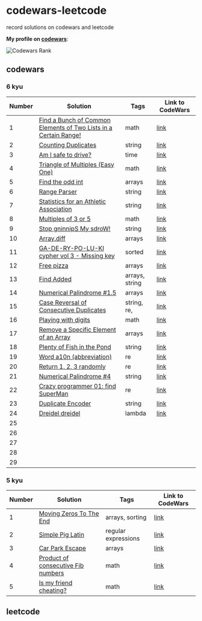 # codewars-leetcode

record solutions on codewars and leetcode

**My profile on [codewars](https://www.codewars.com/users/zhongxia2019)**:

![Codewars Rank](https://www.codewars.com/users/zhongxia2019/badges/large)

## codewars

### 6 kyu

| Number | Solution                                                     | Tags                                                         | Link to CodeWars                                                         |
| ------ | ------------------------------------------------------------ | ------------------------------------------------------------ | ------------------------------------------------------------ |
| 1      | [Find a Bunch of Common Elements of Two Lists in a Certain Range!](https://github.com/zhongxia2019/codewars-leetcode/blob/main/codewars/6kyu/find_arr.py) |                      math                                        | [link](https://www.codewars.com/kata/58161c5ac7e37d17fc00002f) |
| 2      | [Counting Duplicates](https://github.com/zhongxia2019/codewars-leetcode/blob/main/codewars/6kyu/duplicate_count.py) |string  |      [link](https://www.codewars.com/kata/54bf1c2cd5b56cc47f0007a1)                                                        |
| 3      | [Am I safe to drive?](https://github.com/zhongxia2019/codewars-leetcode/blob/main/codewars/6kyu/drive.py) |                  time                                            | [link](https://www.codewars.com/kata/58ce88427e6c3f41c2000087) |
| 4      | [Triangle of Multiples (Easy One)](https://github.com/zhongxia2019/codewars-leetcode/blob/main/codewars/6kyu/mult_triangle.py) |                       math                                       | [link](https://www.codewars.com/kata/58ecc0a8342ee5e920000115) |
| 5      | [Find the odd int](https://github.com/zhongxia2019/codewars-leetcode/blob/main/codewars/6kyu/find_it.py) |                                    arrays                          | [link](https://www.codewars.com/kata/54da5a58ea159efa38000836) |
| 6      | [Range Parser](https://github.com/zhongxia2019/codewars-leetcode/blob/main/codewars/6kyu/range_parser.py) |                                    string                          | [link](https://www.codewars.com/kata/57d307fb9d84633c5100007a) |
| 7      | [Statistics for an Athletic Association](https://github.com/zhongxia2019/codewars-leetcode/blob/main/codewars/6kyu/stat.py) |                        string                                      | [link](https://www.codewars.com/kata/55b3425df71c1201a800009c) |
| 8      | [Multiples of 3 or 5](https://github.com/zhongxia2019/codewars-leetcode/blob/main/codewars/6kyu/solution.py) |                            math                                  | [link](https://www.codewars.com/kata/514b92a657cdc65150000006) |
| 9      | [Stop gninnipS My sdroW!](https://github.com/zhongxia2019/codewars-leetcode/blob/main/codewars/6kyu/spin_words.py) |                  string                                            | [link](https://www.codewars.com/kata/5264d2b162488dc400000001) |
| 10     | [Array.diff](https://github.com/zhongxia2019/codewars-leetcode/blob/main/codewars/6kyu/array_diff.py) |                          arrays                                   | [link](https://www.codewars.com/kata/523f5d21c841566fde000009) |
| 11 | [GA-DE-RY-PO-LU-KI cypher vol 3 - Missing key](https://github.com/zhongxia2019/codewars-leetcode/blob/main/codewars/6kyu/find_the_key.py)| sorted | [link](https://www.codewars.com/kata/592bdf59912f2209710000e9) |
| 12 | [Free pizza](https://github.com/zhongxia2019/codewars-leetcode/blob/main/codewars/6kyu/pizza_rewards.py) | arrays | [link](https://www.codewars.com/kata/595910299197d929a10005ae) |
| 13 | [Find Added](https://github.com/zhongxia2019/codewars-leetcode/blob/main/codewars/6kyu/find_added.py) | arrays, string | [link](https://www.codewars.com/kata/58de77a2c19f096a5a00013f) |
| 14 | [Numerical Palindrome #1.5](https://github.com/zhongxia2019/codewars-leetcode/blob/main/codewars/6kyu/palindrome.py) | arrays | [link](https://www.codewars.com/kata/58e09234ca6895c7b300008c) |
| 15 | [Case Reversal of Consecutive Duplicates](https://github.com/zhongxia2019/codewars-leetcode/blob/main/codewars/6kyu/reverse.py) | string, re, | [link](https://www.codewars.com/kata/577c2d68311a24132a0002a5) |
| 16 | [Playing with digits](https://github.com/zhongxia2019/codewars-leetcode/blob/main/codewars/6kyu/dig_pow.py) | math | [link](https://www.codewars.com/kata/5552101f47fc5178b1000050) |
| 17 | [Remove a Specific Element of an Array](https://github.com/zhongxia2019/codewars-leetcode/blob/main/codewars/6kyu/select_subarray.py) | arrays | [link](https://www.codewars.com/kata/581bb3c1c221fb8e790001ef) |
| 18 | [Plenty of Fish in the Pond](https://github.com/zhongxia2019/codewars-leetcode/blob/main/codewars/6kyu/fish.py) | string | [link](https://www.codewars.com/kata/5904be220881cb68be00007d) |
| 19 | [Word a10n (abbreviation)](https://github.com/zhongxia2019/codewars-leetcode/blob/main/codewars/6kyu/abbreviate.py) | re | [link](https://www.codewars.com/kata/5375f921003bf62192000746) |
| 20 | [Return 1, 2, 3 randomly](https://github.com/zhongxia2019/codewars-leetcode/blob/main/codewars/6kyu/one_two_three.py) | re | [link](https://www.codewars.com/kata/593e84f16e836ca9a9000054) |
| 21 | [Numerical Palindrome #4](https://github.com/zhongxia2019/codewars-leetcode/blob/main/codewars/6kyu/palindrome_2.py) | string | [link](https://www.codewars.com/kata/58df8b4d010a9456140000c7) |
| 22 | [Crazy programmer 01: find SuperMan](https://github.com/zhongxia2019/codewars-leetcode/blob/main/codewars/6kyu/find_super_man.py) | re | [link](https://www.codewars.com/kata/56d3c1eb3323a88d0a000305)  |
| 23 | [Duplicate Encoder](https://github.com/zhongxia2019/codewars-leetcode/blob/main/codewars/6kyu/duplicate_encode.py) | string | [link](https://www.codewars.com/kata/54b42f9314d9229fd6000d9c) |
| 24 | [Dreidel dreidel](https://github.com/zhongxia2019/codewars-leetcode/blob/main/codewars/6kyu/gamble.py) | lambda | [link](https://www.codewars.com/kata/52b013920b1d45c8b4000355) |
| 25 | | | |
| 26 | | | |
| 27 | | | |
| 28 | | | |
| 29 | | | |


### 5 kyu

|  Number    | Solution |   Tags   | Link to CodeWars |
| ---- | ---- | ---- | ---- |
| 1 | [Moving Zeros To The End](https://github.com/zhongxia2019/codewars-leetcode/blob/main/codewars/5kyu/move_zeros.py) |  arrays, sorting   |   [link](https://www.codewars.com/kata/52597aa56021e91c93000cb0)    |
|   2   |  [Simple Pig Latin](https://github.com/zhongxia2019/codewars-leetcode/blob/main/codewars/5kyu/pig_it.py)    |   regular expressions   |   [link](https://www.codewars.com/kata/520b9d2ad5c005041100000f)   |
|   3  |  [Car Park Escape](https://github.com/zhongxia2019/codewars-leetcode/blob/main/codewars/5kyu/escape.py)     | arrays |  [link](https://www.codewars.com/kata/591eab1d192fe0435e000014)    |
| 4 | [Product of consecutive Fib numbers](https://github.com/zhongxia2019/codewars-leetcode/blob/main/codewars/5kyu/productFib.py) | math |  [link](https://www.codewars.com/kata/5541f58a944b85ce6d00006a) |
| 5 | [Is my friend cheating?](https://github.com/zhongxia2019/codewars-leetcode/blob/main/codewars/5kyu/removNb.py) | math | [link](https://www.codewars.com/kata/5547cc7dcad755e480000004) |


## leetcode
